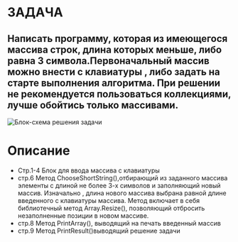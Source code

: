 # ЗАДАЧА
## Написать программу, которая из имеющегося массива строк, длина которых меньше, либо равна 3 символа.Первоначальный массив можно внести с клавиатуры , либо задать на старте выполнения алгоритма. При решении не рекомендуется пользоваться коллекциями, лучше обойтись только массивами.  

![Блок-схема решения задачи](Algorithm.jpg)

# Описание
* Стр.1-4 Блок для ввода массива с клавиатуры
* стр.6 Метод ChooseShortString(),отбирающий из заданного массива элементы с длиной не более 3-х символов и заполняющий новый массив. Изначально , длина нового массива выбрана равной длине введенного с клавиатуры массива. Метод включает в себя библиотечный метод Array.Resize(), позволяющий отбросить незаполненные  позиции в новом массиве.
* стр.8 Метод PrintArray(), выводящий на печать введенный массив
* стр.9 Метод PrintResult()выводящий решение задачи
